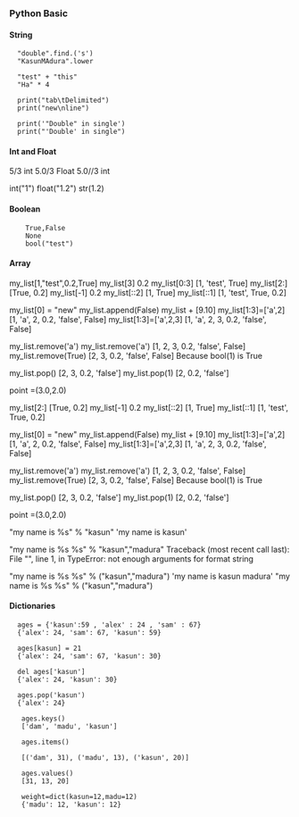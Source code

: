 ### Python Basic

#### String

      "double".find.('s')
      "KasunMAdura".lower

      "test" + "this"
      "Ha" * 4

      print("tab\tDelimited")
      print("new\nline")

      print('"Double" in single')
      print("'Double' in single")

#### Int and Float

5/3 int
5.0/3 Float
5.0//3 int

int("1")
float("1.2")
str(1.2)

#### Boolean
        True,False
        None
        bool("test")

#### Array

my_list[1,"test",0.2,True]
my_list[3] 0.2
my_list[0:3] [1, 'test', True]
my_list[2:] [True, 0.2]
my_list[-1] 0.2
my_list[::2] [1, True]
my_list[::1] [1, 'test', True, 0.2]

my_list[0] = "new"
my_list.append(False)
my_list + [9.10]
my_list[1:3]=['a',2]  [1, 'a', 2, 0.2, 'false', False]
my_list[1:3]=['a',2,3] [1, 'a', 2, 3, 0.2, 'false', False]

my_list.remove('a')
my_list.remove('a') [1, 2, 3, 0.2, 'false', False]
my_list.remove(True) [2, 3, 0.2, 'false', False] Because bool(1) is True


my_list.pop()
[2, 3, 0.2, 'false']
my_list.pop(1)  [2, 0.2, 'false']

point =(3.0,2.0)

my_list[2:] [True, 0.2]
my_list[-1] 0.2
my_list[::2] [1, True]
my_list[::1] [1, 'test', True, 0.2]

my_list[0] = "new"
my_list.append(False)
my_list + [9.10]
my_list[1:3]=['a',2]  [1, 'a', 2, 0.2, 'false', False]
my_list[1:3]=['a',2,3] [1, 'a', 2, 3, 0.2, 'false', False]

my_list.remove('a')
my_list.remove('a') [1, 2, 3, 0.2, 'false', False]
my_list.remove(True) [2, 3, 0.2, 'false', False] Because bool(1) is True


my_list.pop()
[2, 3, 0.2, 'false']
my_list.pop(1)  [2, 0.2, 'false']

point =(3.0,2.0)

"my name is %s" % "kasun"
'my name is kasun'

"my name is %s %s" % "kasun","madura"
Traceback (most recent call last):
  File "<stdin>", line 1, in <module>
TypeError: not enough arguments for format string

"my name is %s %s" % ("kasun","madura")
'my name is kasun madura'
"my name is %s %s" % ("kasun","madura")


#### Dictionaries

      ages = {'kasun':59 , 'alex' : 24 , 'sam' : 67}
      {'alex': 24, 'sam': 67, 'kasun': 59}

      ages[kasun] = 21
      {'alex': 24, 'sam': 67, 'kasun': 30}

      del ages['kasun']
      {'alex': 24, 'kasun': 30}

      ages.pop('kasun')
      {'alex': 24}

       ages.keys()
       ['dam', 'madu', 'kasun']

       ages.items()

       [('dam', 31), ('madu', 13), ('kasun', 20)]

       ages.values()
       [31, 13, 20]

       weight=dict(kasun=12,madu=12)
       {'madu': 12, 'kasun': 12}
